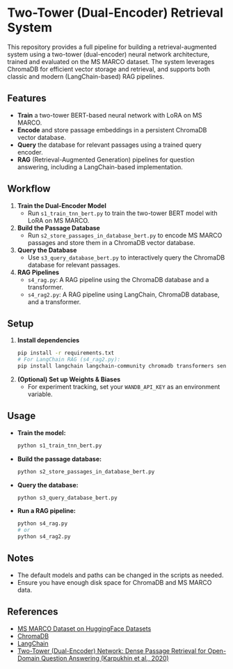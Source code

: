 # Two-Tower (Dual-Encoder) Retrieval System

This repository provides a full pipeline for building a retrieval-augmented system using a two-tower (dual-encoder) neural network architecture, trained and evaluated on the MS MARCO dataset. The system leverages ChromaDB for efficient vector storage and retrieval, and supports both classic and modern (LangChain-based) RAG pipelines.

## Features
- **Train** a two-tower BERT-based neural network with LoRA on MS MARCO.
- **Encode** and store passage embeddings in a persistent ChromaDB vector database.
- **Query** the database for relevant passages using a trained query encoder.
- **RAG** (Retrieval-Augmented Generation) pipelines for question answering, including a LangChain-based implementation.

## Workflow
1. **Train the Dual-Encoder Model**
   - Run `s1_train_tnn_bert.py` to train the two-tower BERT model with LoRA on MS MARCO.
2. **Build the Passage Database**
   - Run `s2_store_passages_in_database_bert.py` to encode MS MARCO passages and store them in a ChromaDB vector database.
3. **Query the Database**
   - Use `s3_query_database_bert.py` to interactively query the ChromaDB database for relevant passages.
4. **RAG Pipelines**
   - `s4_rag.py`: A RAG pipeline using the ChromaDB database and a transformer.
   - `s4_rag2.py`: A RAG pipeline using LangChain, ChromaDB database, and a transformer.

## Setup
1. **Install dependencies**
   ```bash
   pip install -r requirements.txt
   # For LangChain RAG (s4_rag2.py):
   pip install langchain langchain-community chromadb transformers sentence-transformers
   ```
2. **(Optional) Set up Weights & Biases**
   - For experiment tracking, set your `WANDB_API_KEY` as an environment variable.

## Usage
- **Train the model:**
  ```bash
  python s1_train_tnn_bert.py
  ```
- **Build the passage database:**
  ```bash
  python s2_store_passages_in_database_bert.py
  ```
- **Query the database:**
  ```bash
  python s3_query_database_bert.py
  ```
- **Run a RAG pipeline:**
  ```bash
  python s4_rag.py
  # or
  python s4_rag2.py
  ```

## Notes
- The default models and paths can be changed in the scripts as needed.
- Ensure you have enough disk space for ChromaDB and MS MARCO data.

## References
- [MS MARCO Dataset on HuggingFace Datasets](https://huggingface.co/datasets/ms_marco)
- [ChromaDB](https://www.trychroma.com/)
- [LangChain](https://python.langchain.com/)
- [Two-Tower (Dual-Encoder) Network: Dense Passage Retrieval for Open-Domain Question Answering (Karpukhin et al., 2020)](https://arxiv.org/abs/2004.04906)


